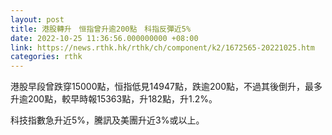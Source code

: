 ```yaml
---
layout: post
title: 港股轉升　恒指曾升逾200點　科指反彈近5%
date: 2022-10-25 11:36:56.000000000 +08:00
link: https://news.rthk.hk/rthk/ch/component/k2/1672565-20221025.htm
categories: rthk
---
```


港股早段曾跌穿15000點，恒指低見14947點，跌逾200點，不過其後倒升，最多升逾200點，較早時報15363點，升182點，升1.2%。

科技指數急升近5%，騰訊及美團升近3%或以上。
